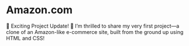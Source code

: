 # Amazon.com
🌟 Exciting Project Update! 🌟  I’m thrilled to share my very first project—a clone of an Amazon-like e-commerce site, built from the ground up using HTML and CSS!
